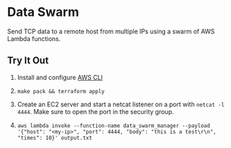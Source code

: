 # Data Swarm

Send TCP data to a remote host from multiple IPs using a swarm of AWS Lambda functions.

## Try It Out

1. Install and configure [AWS CLI](https://aws.amazon.com/cli/)

2. `make pack && terraform apply`

3. Create an EC2 server and start a netcat listener on a port with `netcat -l 4444`. Make sure to open the port in the security group.

4. `aws lambda invoke --function-name data_swarm_manager --payload '{"host": "<my-ip>", "port": 4444, "body": "this is a test\r\n", "times": 10}' output.txt`